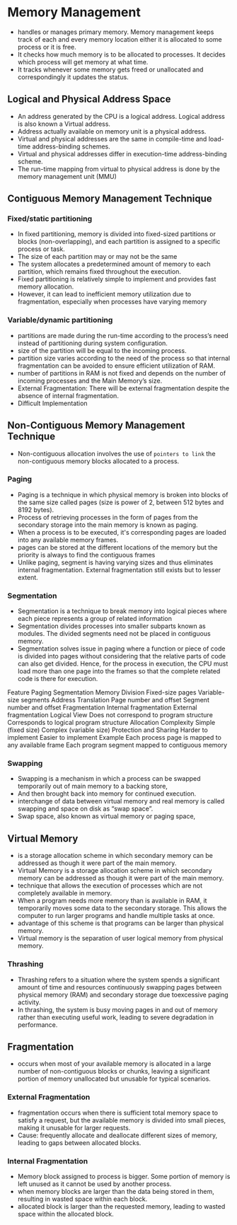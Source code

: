 # Memory Management
- handles or manages primary memory. Memory management keeps track of each and every memory location either it is allocated to some process or it is free. 
- It checks how much memory is to be allocated to processes. It decides which process will get memory at what time. 
- It tracks whenever some memory gets freed or unallocated and correspondingly it updates the status.

## Logical and Physical Address Space
- An address generated by the CPU is a logical address. Logical address is also known a Virtual address.
- Address actually available on memory unit is a physical address. 
- Virtual and physical addresses are the same in compile-time and load-time address-binding schemes. 
- Virtual and physical addresses differ in execution-time address-binding scheme.
- The run-time mapping from virtual to physical address is done by the memory management unit (MMU)

## Contiguous Memory Management Technique
### Fixed/static partitioning 
- In fixed partitioning, memory is divided into fixed-sized partitions or blocks (non-overlapping), and each partition is assigned to a specific process or task.
- The size of each partition may or may not be the same
- The system allocates a predetermined amount of memory to each partition, which remains fixed throughout the execution.
- Fixed partitioning is relatively simple to implement and provides fast memory allocation. 
- However, it can lead to inefficient memory utilization due to fragmentation, especially when processes have varying memory

### Variable/dynamic partitioning 
- partitions are made during the run-time according to the process’s need instead of partitioning during system configuration.
- size of the partition will be equal to the incoming process.
- partition size varies according to the need of the process so that internal fragmentation can be avoided to ensure efficient utilization of RAM.
- number of partitions in RAM is not fixed and depends on the number of incoming processes and the Main Memory’s size.
- External Fragmentation: There will be external fragmentation despite the absence of internal fragmentation.
- Difficult Implementation

## Non-Contiguous Memory Management Technique
- Non-contiguous allocation involves the use of ```pointers to link``` the non-contiguous memory blocks allocated to a process. 
### Paging
- Paging is a technique in which physical memory is broken into blocks of the same size called pages (size is power of 2, between 512 bytes and 8192 bytes).
- Process of retrieving processes in the form of pages from the secondary storage into the main memory is known as paging.
- When a process is to be executed, it's corresponding pages are loaded into any available memory frames.
- pages can be stored at the different locations of the memory but the priority is always to find the contiguous frames
- Unlike paging, segment is having varying sizes and thus eliminates internal fragmentation. External fragmentation still exists but to lesser extent.

### Segmentation
- Segmentation is a technique to break memory into logical pieces where each piece represents a group of related information
- Segmentation divides processes into smaller subparts known as modules. The divided segments need not be placed in contiguous memory.
- Segmentation solves issue in paging where a function or piece of code is divided into pages without considering that the relative parts of code can also get divided. Hence, for the process in execution, the CPU must load more than one page into the frames so that the complete related code is there for execution.

Feature	Paging	Segmentation
Memory Division	Fixed-size pages	Variable-size segments
Address Translation	Page number and offset	Segment number and offset
Fragmentation	Internal fragmentation	External fragmentation
Logical View	Does not correspond to program structure	Corresponds to logical program structure
Allocation Complexity	Simple (fixed size)	Complex (variable size)
Protection and Sharing	Harder to implement	Easier to implement
Example	Each process page is mapped to any available frame	Each program segment mapped to contiguous memory
  
### Swapping
- Swapping is a mechanism in which a process can be swapped temporarily out of main memory to a backing store,
- And then brought back into memory for continued execution.
- interchange of data between virtual memory and real memory is called swapping and space on disk as “swap space”.
- Swap space, also known as virtual memory or paging space,

## Virtual Memory
- is a storage allocation scheme in which secondary memory can be addressed as though it were part of the main memory.
- Virtual Memory is a storage allocation scheme in which secondary memory can be addressed as though it were part of the main memory.
- technique that allows the execution of processes which are not completely available in memory.
- When a program needs more memory than is available in RAM, it temporarily moves some data to the secondary storage. This allows the computer to run larger programs and handle multiple tasks at once.
- advantage of this scheme is that programs can be larger than physical memory.
- Virtual memory is the separation of user logical memory from physical memory.

### Thrashing
- Thrashing refers to a situation where the system spends a significant amount of time and resources continuously swapping pages between physical memory (RAM) and secondary storage due toexcessive paging activity.
- In thrashing, the system is busy moving pages in and out of memory rather than executing useful work, leading to severe degradation in performance.

## Fragmentation
-  occurs when most of your available memory is allocated in a large number of non-contiguous blocks or chunks, leaving a significant portion of memory unallocated but unusable for typical scenarios.
### External Fragmentation
- fragmentation occurs when there is sufficient total memory space to satisfy a request, but the available memory is divided into small pieces, making it unusable for larger requests.
- Cause: frequently allocate and deallocate different sizes of memory, leading to gaps between allocated blocks.
### Internal Fragmentation
- Memory block assigned to process is bigger. Some portion of memory is left unused as it cannot be used by another process.
- when memory blocks are larger than the data being stored in them, resulting in wasted space within each block.
- allocated block is larger than the requested memory, leading to wasted space within the allocated block.
